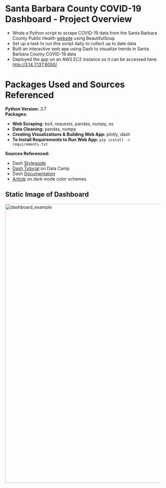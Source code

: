 # Santa Barbara County COVID-19 Dashboard - Project Overview
* Wrote a Python script to scrape COVID-19 data from the Santa Barbara County Public Health [website](https://publichealthsbc.org/status-reports/) using BeautifulSoup   
* Set up a task to run this script daily to collect up to date data
* Built an interactive web app using Dash to visualize trends in Santa Barbara County COVID-19 data
* Deployed the app on an AWS EC2 instance so it can be accessed here: http://3.14.7.137:8050/  

# Packages Used and Sources Referenced     
**Python Version:** 3.7      
**Packages:**         
* **Web Scraping:** bs4, requests, pandas, numpy, os    
* **Data Cleaning:** pandas, numpy   
* **Creating Visualizations & Building Web App:** plotly, dash   
* **To Install Requirements to Run Web App:** `pip install -r requirements.txt`

**Sources Referenced:**      
* Dash [Styleguide](https://codepen.io/chriddyp/pen/dZVMbK)     
* [Dash Tutorial](https://www.datacamp.com/community/tutorials/learn-build-dash-python?utm_source=adwords_ppc&utm_campaignid=1565261270&utm_adgroupid=67750485268&utm_device=c&utm_keyword=&utm_matchtype=b&utm_network=g&utm_adpostion=&utm_creative=295208661496&utm_targetid=aud-299261629574:dsa-429603003980&utm_loc_interest_ms=&utm_loc_physical_ms=9031645&gclid=CjwKCAjwtNf6BRAwEiwAkt6UQlSmdbDhLHLgdjL4i0Zk2yoxg0N_5PAFsVQP1uH4GTCaTbDS0i2jnBoCW6gQAvD_BwE) on Data Camp   
* Dash [Documentation](https://dash.plotly.com/)    
* [Article](https://codeburst.io/50-shades-of-dark-mode-gray-d3e9907b1194) on dark mode color schemes     

## Static Image of Dashboard
<img src="https://github.com/bryandaetz1/SB_County_COVID-19_Data/blob/master/Images/dashboard.png" alt="dashboard_example" width = "900"/>

